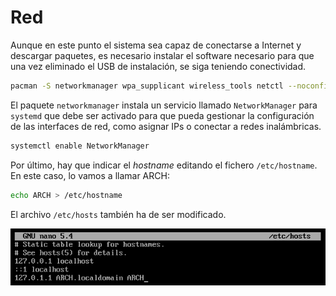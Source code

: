 # Red

Aunque en este punto el sistema sea capaz de conectarse a Internet y descargar paquetes, es necesario instalar el software necesario para que una vez eliminado el USB de instalación, se siga teniendo conectividad.

```bash
pacman -S networkmanager wpa_supplicant wireless_tools netctl --noconfirm
```

El paquete `networkmanager` instala un servicio llamado `NetworkManager` para `systemd` que debe ser activado para que pueda gestionar la configuración de las interfaces de red, como asignar IPs o conectar a redes inalámbricas.

```bash
systemctl enable NetworkManager
```

Por último, hay que indicar el *hostname* editando el fichero `/etc/hostname`. En este caso, lo vamos a llamar ARCH:

```bash
echo ARCH > /etc/hostname
```

El archivo `/etc/hosts` también ha de ser modificado.

![Archivo hosts](../images/hosts.png)
